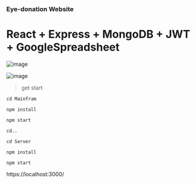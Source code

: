### Eye-donation Website

# React + Express + MongoDB + JWT + GoogleSpreadsheet

![image](https://user-images.githubusercontent.com/76097762/202711631-7b8228c0-1a4d-48dc-8611-721af1468421.png)

![image](https://user-images.githubusercontent.com/76097762/209457614-87ed68dd-e104-4523-9d16-7a8c27d2e9e0.png)

>get start


    cd Mainfram
    
    npm install
    
    npm start 
    
    cd..

    cd Server

    npm install

    npm start

https://localhost:3000/
